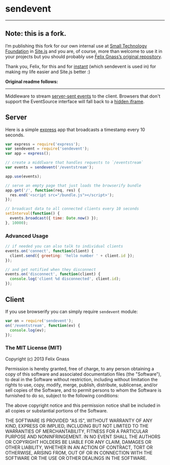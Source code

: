 # sendevent

---

## Note: this is a fork.

I’m publishing this fork for our own internal use at [Small Technology Foundation](https://small-tech.org) in [Site.js](https://sitejs.org) and you are, of course, more than welcome to use it in your projects but you should probably use [Felix Gnass’s original repository](https://github.com/fgnass/sendevent).

Thank you, Felix, for this and for [instant](https://github.com/fgnass/sendevent) (which sendevent is used in) for making my life easier and Site.js better :)

__Original readme follows:__

---

Middleware to stream [server-sent events](http://en.wikipedia.org/wiki/Server-sent_events)
to the client. Browsers that don't support the EventSource interface will fall
back to a [hidden iframe](http://en.wikipedia.org/wiki/Comet_%28programming%29#Hidden_iframe).

## Server

Here is a simple [express](http://expressjs.com/) app that broadcasts a
timestamp every 10 seconds.

```js
var express = require('express');
var sendevent = require('sendevent');
var app = express();

// create a middlware that handles requests to `/eventstream`
var events = sendevent('/eventstream');

app.use(events);

// serve an empty page that just loads the browserify bundle
app.get('/', function(req, res) {
  res.end('<script src="/bundle.js"></script>');
});

// broadcast data to all connected clients every 10 seconds
setInterval(function() {
  events.broadcast({ time: Date.now() });
}, 10000);
```

### Advanced Usage

```js
// if needed you can also talk to individual clients
events.on('connect', function(client) {
  client.send({ greeting: 'hello number ' + client.id });
});

// and get notified when they disconnect
events.on('disconnect', function(client) {
  console.log('client %d disconnected', client.id);
});
```

## Client

If you use browserify you can simply require `sendevent` module:

```js
var on = require('sendevent');
on('/eventstream', function(ev) {
  console.log(ev);
});
```

### The MIT License (MIT)

Copyright (c) 2013 Felix Gnass

Permission is hereby granted, free of charge, to any person obtaining a copy
of this software and associated documentation files (the "Software"), to deal
in the Software without restriction, including without limitation the rights
to use, copy, modify, merge, publish, distribute, sublicense, and/or sell
copies of the Software, and to permit persons to whom the Software is
furnished to do so, subject to the following conditions:

The above copyright notice and this permission notice shall be included in
all copies or substantial portions of the Software.

THE SOFTWARE IS PROVIDED "AS IS", WITHOUT WARRANTY OF ANY KIND, EXPRESS OR
IMPLIED, INCLUDING BUT NOT LIMITED TO THE WARRANTIES OF MERCHANTABILITY,
FITNESS FOR A PARTICULAR PURPOSE AND NONINFRINGEMENT. IN NO EVENT SHALL THE
AUTHORS OR COPYRIGHT HOLDERS BE LIABLE FOR ANY CLAIM, DAMAGES OR OTHER
LIABILITY, WHETHER IN AN ACTION OF CONTRACT, TORT OR OTHERWISE, ARISING FROM,
OUT OF OR IN CONNECTION WITH THE SOFTWARE OR THE USE OR OTHER DEALINGS IN
THE SOFTWARE.
